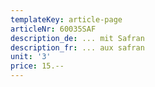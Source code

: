 ```yaml
---
templateKey: article-page
articleNr: 60035SAF
description_de: ... mit Safran
description_fr: ... aux safran
unit: '3'
price: 15.--
---
```


